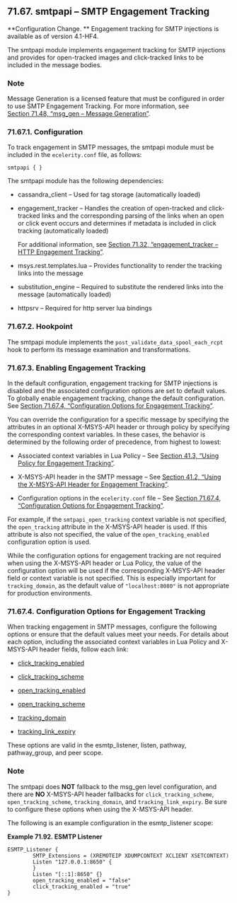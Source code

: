 ## 71.67. smtpapi – SMTP Engagement Tracking

**Configuration Change. ** Engagement tracking for SMTP injections is available as of version 4.1-HF4.

The smtpapi module implements engagement tracking for SMTP injections and provides for open-tracked images and click-tracked links to be included in the message bodies.

### Note

Message Generation is a licensed feature that must be configured in order to use SMTP Engagement Tracking. For more information, see [Section 71.48, “msg_gen – Message Generation”](modules.msg_gen.php "71.48. msg_gen – Message Generation").

### 71.67.1. Configuration

To track engagement in SMTP messages, the smtpapi module must be included in the `ecelerity.conf` file, as follows:

`smtpapi { }`

The smtpapi module has the following dependencies:

*   cassandra_client – Used for tag storage (automatically loaded)

*   engagement_tracker – Handles the creation of open-tracked and click-tracked links and the corresponding parsing of the links when an open or click event occurs and determines if metadata is included in click tracking (automatically loaded)

    For additional information, see [Section 71.32, “engagement_tracker – HTTP Engagement Tracking”](modules.engage_tracker.php "71.32. engagement_tracker – HTTP Engagement Tracking").

*   msys.rest.templates.lua – Provides functionality to render the tracking links into the message

*   substitution_engine – Required to substitute the rendered links into the message (automatically loaded)

*   httpsrv – Required for http server lua bindings

### 71.67.2. Hookpoint

The smtpapi module implements the `post_validate_data_spool_each_rcpt` hook to perform its message examination and transformations.

### 71.67.3. Enabling Engagement Tracking

In the default configuration, engagement tracking for SMTP injections is disabled and the associated configuration options are set to default values. To globally enable engagement tracking, change the default configuration. See [Section 71.67.4, “Configuration Options for Engagement Tracking”](modules.smtpapi.php#modules.smtpapi.config.options "71.67.4. Configuration Options for Engagement Tracking").

You can override the configuration for a specific message by specifying the attributes in an optional X-MSYS-API header or through policy by specifying the corresponding context variables. In these cases, the behavior is determined by the following order of precedence, from highest to lowest:

*   Associated context variables in Lua Policy – See [Section 41.3, “Using Policy for Engagement Tracking”](engagement_tracking_smtp.policy.php "41.3. Using Policy for Engagement Tracking").

*   X-MSYS-API header in the SMTP message – See [Section 41.2, “Using the X-MSYS-API Header for Engagement Tracking”](x-msys-api_header.php "41.2. Using the X-MSYS-API Header for Engagement Tracking").

*   Configuration options in the `ecelerity.conf` file – See [Section 71.67.4, “Configuration Options for Engagement Tracking”](modules.smtpapi.php#modules.smtpapi.config.options "71.67.4. Configuration Options for Engagement Tracking").

For example, if the `smtpapi_open_tracking` context variable is not specified, the `open_tracking` attribute in the X-MSYS-API header is used. If this attribute is also not specified, the value of the `open_tracking_enabled` configuration option is used.

While the configuration options for engagement tracking are not required when using the X-MSYS-API header or Lua Policy, the value of the configuration option will be used if the corresponding X-MSYS-API header field or context variable is not specified. This is especially important for `tracking_domain`, as the default value of `"localhost:8080"` is not appropriate for production environments.

### 71.67.4. Configuration Options for Engagement Tracking

When tracking engagement in SMTP messages, configure the following options or ensure that the default values meet your needs. For details about each option, including the associated context variables in Lua Policy and X-MSYS-API header fields, follow each link:

*   [click_tracking_enabled](config.click_tracking_enabled.php "click_tracking_enabled")

*   [click_tracking_scheme](config.click_tracking_scheme.php "click_tracking_scheme")

*   [open_tracking_enabled](config.open_tracking_enabled.php "open_tracking_enabled")

*   [open_tracking_scheme](config.open_tracking_scheme.php "open_tracking_scheme")

*   [tracking_domain](config.tracking_domain.php "tracking_domain")

*   [tracking_link_expiry](config.tracking_link_expiry.php "tracking_link_expiry")

These options are valid in the esmtp_listener, listen, pathway, pathway_group, and peer scope.

### Note

The smtpapi does **NOT** fallback to the msg_gen level configuration, and there are **NO** X-MSYS-API header fallbacks for `click_tracking_scheme`, `open_tracking_scheme`, `tracking_domain`, and `tracking_link_expiry`. Be sure to configure these options when using the X-MSYS-API header.

The following is an example configuration in the esmtp_listener scope:

<a name="example.smtpapi.esmtp_listener"></a>

**Example 71.92. ESMTP Listener**

```
ESMTP_Listener {
        SMTP_Extensions = (XREMOTEIP XDUMPCONTEXT XCLIENT XSETCONTEXT)
        Listen "127.0.0.1:8650" {
        }
        Listen "[::1]:8650" {}
        open_tracking_enabled = "false"
        click_tracking_enabled = "true"
}
```

